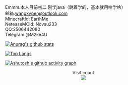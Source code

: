 Emmm.本人目前初二
刚学java（跳着学的，基本就用啥学啥）  
邮箱:wangxyper@outlook.com  
MinecraftId: EarthMe  
NeteaseMCId: Novau233  
QQ:2506442080   
Telegram:@M2ke4U

[![Anurag's github stats](https://github-readme-stats.vercel.app/api?username=wangxyper&count_private=true&show_icons=true&theme=tokyonight)](https://github.com/anuraghazra/github-readme-stats)

[![Top Langs](https://github-readme-stats.vercel.app/api/top-langs/?username=wangxyper&layout=compact&theme=tokyonight)](https://github.com/anuraghazra/github-readme-stats)

[![Ashutosh's github activity graph](https://github-readme-activity-graph.cyclic.app/graph?username=wangxyper&theme=tokyo-night)](https://github.com/ashutosh00710/github-readme-activity-graph)

<p align="center"> 
  Visit count<br>
  <img src="https://profile-counter.glitch.me/wangxyper/count.svg" />
</p>

